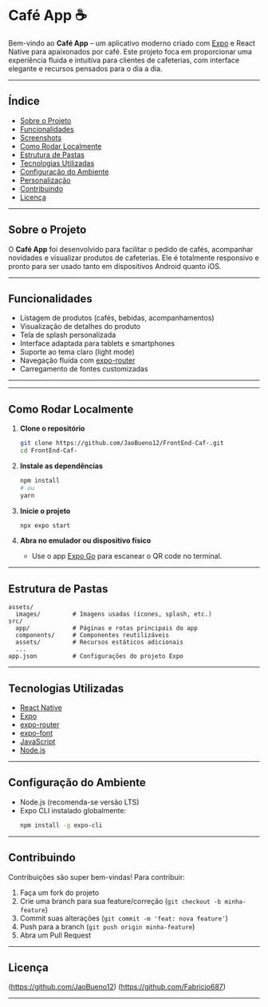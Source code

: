 # Café App ☕️

Bem-vindo ao **Café App** – um aplicativo moderno criado com [Expo](https://expo.dev/) e React Native para apaixonados por café. Este projeto foca em proporcionar uma experiência fluida e intuitiva para clientes de cafeterias, com interface elegante e recursos pensados para o dia a dia.

---

## Índice

- [Sobre o Projeto](#sobre-o-projeto)
- [Funcionalidades](#funcionalidades)
- [Screenshots](#screenshots)
- [Como Rodar Localmente](#como-rodar-localmente)
- [Estrutura de Pastas](#estrutura-de-pastas)
- [Tecnologias Utilizadas](#tecnologias-utilizadas)
- [Configuração do Ambiente](#configuração-do-ambiente)
- [Personalização](#personalização)
- [Contribuindo](#contribuindo)
- [Licença](#licença)

---

## Sobre o Projeto

O **Café App** foi desenvolvido para facilitar o pedido de cafés, acompanhar novidades e visualizar produtos de cafeterias. Ele é totalmente responsivo e pronto para ser usado tanto em dispositivos Android quanto iOS.

---

## Funcionalidades

- Listagem de produtos (cafés, bebidas, acompanhamentos)
- Visualização de detalhes do produto
- Tela de splash personalizada
- Interface adaptada para tablets e smartphones
- Suporte ao tema claro (light mode)
- Navegação fluída com [expo-router](https://docs.expo.dev/router/introduction/)
- Carregamento de fontes customizadas

---

---

## Como Rodar Localmente

1. **Clone o repositório**
    ```bash
    git clone https://github.com/JaoBueno12/FrontEnd-Caf-.git
    cd FrontEnd-Caf-
    ```

2. **Instale as dependências**
    ```bash
    npm install
    # ou
    yarn
    ```

3. **Inicie o projeto**
    ```bash
    npx expo start
    ```

4. **Abra no emulador ou dispositivo físico**
    - Use o app [Expo Go](https://expo.dev/client) para escanear o QR code no terminal.

---

## Estrutura de Pastas

```
assets/
  images/         # Imagens usadas (ícones, splash, etc.)
src/
  app/            # Páginas e rotas principais do app
  components/     # Componentes reutilizáveis
  assets/         # Recursos estáticos adicionais
  ...
app.json          # Configurações do projeto Expo
```

---

## Tecnologias Utilizadas

- [React Native](https://reactnative.dev/)
- [Expo](https://expo.dev/)
- [expo-router](https://docs.expo.dev/router/introduction/)
- [expo-font](https://docs.expo.dev/versions/latest/sdk/font/)
- [JavaScript](https://developer.mozilla.org/pt-BR/docs/Web/JavaScript)
- [Node.js](https://nodejs.org/)

---

## Configuração do Ambiente

- Node.js (recomenda-se versão LTS)
- Expo CLI instalado globalmente:
    ```bash
    npm install -g expo-cli
    ```

---

## Contribuindo

Contribuições são super bem-vindas! Para contribuir:

1. Faça um fork do projeto
2. Crie uma branch para sua feature/correção (`git checkout -b minha-feature`)
3. Commit suas alterações (`git commit -m 'feat: nova feature'`)
4. Push para a branch (`git push origin minha-feature`)
5. Abra um Pull Request

---

## Licença
(https://github.com/JaoBueno12)
(https://github.com/Fabricio687)

---